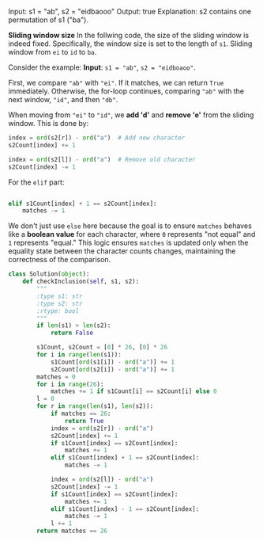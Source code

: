 
Input: s1 = "ab", s2 = "eidbaooo"
Output: true
Explanation: s2 contains one permutation of s1 ("ba").

**Sliding window size**
In the follwing code, the size of the sliding window is indeed fixed. Specifically, the window size is set to the length of `s1`. Sliding window from `ei` to `id` to `ba`.


Consider the example: **Input**: `s1 = "ab"`, `s2 = "eidboaoo"`.

First, we compare `"ab"` with `"ei"`. If it matches, we can return `True` immediately. Otherwise, the for-loop continues, comparing `"ab"` with the next window, `"id"`, and then `"db"`.

When moving from `"ei"` to `"id"`, we **add 'd'** and **remove 'e'** from the sliding window. This is done by:
```python
index = ord(s2[r]) - ord("a")  # Add new character
s2Count[index] += 1

index = ord(s2[l]) - ord("a")  # Remove old character
s2Count[index] -= 1
```
For the `elif` part:

```python

elif s1Count[index] + 1 == s2Count[index]:
    matches -= 1
```

We don't just use `else` here because the goal is to ensure `matches` behaves like a **boolean value** for each character, where `0` represents "not equal" and `1` represents "equal." This logic ensures `matches` is updated only when the equality state between the character counts changes, maintaining the correctness of the comparison.



```python
class Solution(object):
    def checkInclusion(self, s1, s2):
        """
        :type s1: str
        :type s2: str
        :rtype: bool
        """
        if len(s1) > len(s2):
            return False

        s1Count, s2Count = [0] * 26, [0] * 26
        for i in range(len(s1)):
            s1Count[ord(s1[i]) - ord("a")] += 1
            s2Count[ord(s2[i]) - ord("a")] += 1
        matches = 0
        for i in range(26):
            matches += 1 if s1Count[i] == s2Count[i] else 0
        l = 0
        for r in range(len(s1), len(s2)):
            if matches == 26:
                return True
            index = ord(s2[r]) - ord("a")
            s2Count[index] += 1
            if s1Count[index] == s2Count[index]:
                matches += 1
            elif s1Count[index] + 1 == s2Count[index]:
                matches -= 1

            index = ord(s2[l]) - ord("a")
            s2Count[index] -= 1
            if s1Count[index] == s2Count[index]:
                matches += 1
            elif s1Count[index] - 1 == s2Count[index]:
                matches -= 1
            l += 1
        return matches == 26
```

